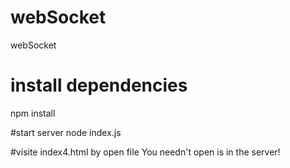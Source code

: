 # webSocket
webSocket
# install dependencies
npm install

#start server
node index.js

#visite index4.html by open file
You needn't open is in the server!